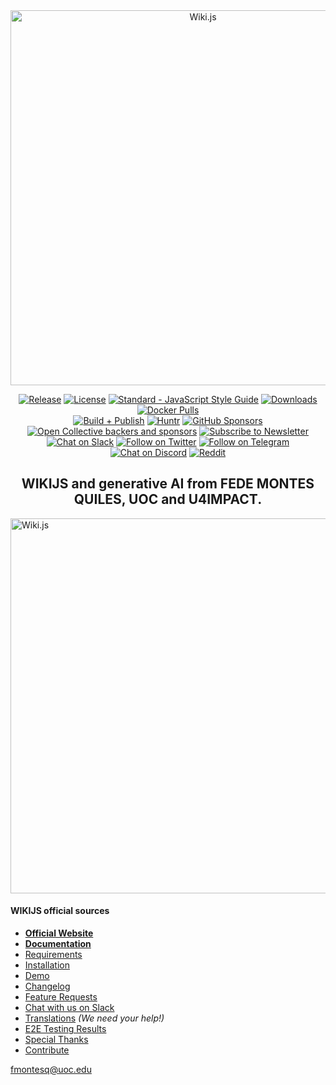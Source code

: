 <div align="center">

<picture>
  <source media="(prefers-color-scheme: dark)" srcset="https://static.requarks.io/logo/wikijs-full-darktheme.svg">
  <img alt="Wiki.js" src="https://static.requarks.io/logo/wikijs-full.svg" width="600">
</picture>


[![Release](https://img.shields.io/github/release/Requarks/wiki.svg?style=flat&maxAge=3600)](https://github.com/Requarks/wiki/releases)
[![License](https://img.shields.io/badge/license-AGPLv3-blue.svg?style=flat)](https://github.com/requarks/wiki/blob/master/LICENSE)
[![Standard - JavaScript Style Guide](https://img.shields.io/badge/code%20style-standard-green.svg?style=flat&logo=javascript&logoColor=white)](http://standardjs.com/)
[![Downloads](https://img.shields.io/github/downloads/Requarks/wiki/total.svg?style=flat&logo=github)](https://github.com/Requarks/wiki/releases)
[![Docker Pulls](https://img.shields.io/docker/pulls/requarks/wiki.svg?logo=docker&logoColor=white)](https://hub.docker.com/r/requarks/wiki/)  
[![Build + Publish](https://github.com/Requarks/wiki/actions/workflows/build.yml/badge.svg)](https://github.com/Requarks/wiki/actions/workflows/build.yml)
[![Huntr](https://img.shields.io/badge/security%20bounty-disclose-brightgreen.svg?style=flat&logo=cachet&logoColor=white)](https://huntr.dev/bounties/disclose)
[![GitHub Sponsors](https://img.shields.io/github/sponsors/ngpixel?logo=github&color=ea4aaa)](https://github.com/users/NGPixel/sponsorship)
[![Open Collective backers and sponsors](https://img.shields.io/opencollective/all/wikijs?label=backers&color=218bff&logo=opencollective&logoColor=white)](https://opencollective.com/wikijs)
[![Subscribe to Newsletter](https://img.shields.io/badge/newsletter-subscribe-yellow.svg?style=flat&logo=mailchimp&logoColor=white)](https://blog.js.wiki/subscribe)  
[![Chat on Slack](https://img.shields.io/badge/slack-requarks-CC2B5E.svg?style=flat&logo=slack)](https://wiki.requarks.io/slack)
[![Follow on Twitter](https://img.shields.io/badge/twitter-%40requarks-blue.svg?style=flat&logo=twitter&logoColor=white)](https://twitter.com/requarks)
[![Follow on Telegram](https://img.shields.io/badge/telegram-%40wiki__js-blue.svg?style=flat&logo=telegram)](https://t.me/wiki_js)
[![Chat on Discord](https://img.shields.io/badge/discord-join-8D96F6.svg?style=flat&logo=discord&logoColor=white)](https://discord.gg/rcxt9QS2jd)
[![Reddit](https://img.shields.io/badge/reddit-%2Fr%2Fwikijs-orange?logo=reddit&logoColor=white)](https://www.reddit.com/r/wikijs/)

## WIKIJS and generative AI from FEDE MONTES QUILES, UOC and U4IMPACT.

</div>

<picture>
    <img alt="Wiki.js" src="https://static.requarks.io/logo/wikijs-full.svg" width="600">
</picture>

#### WIKIJS official sources

- **[Official Website](https://js.wiki/)**
- **[Documentation](https://docs.requarks.io/)**
- [Requirements](https://docs.requarks.io/install/requirements)
- [Installation](https://docs.requarks.io/install)
- [Demo](https://docs.requarks.io/demo)
- [Changelog](https://github.com/requarks/wiki/releases)
- [Feature Requests](https://feedback.js.wiki/wiki)
- [Chat with us on Slack](https://wiki.requarks.io/slack)
- [Translations](https://docs.requarks.io/dev/translations) *(We need your help!)*
- [E2E Testing Results](https://dashboard.cypress.io/projects/r7qxah/runs)
- [Special Thanks](#special-thanks)
- [Contribute](#contributors)

fmontesq@uoc.edu

